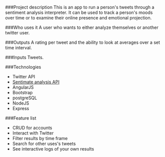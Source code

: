 ###Project description
This is an app to run a person's tweets through a sentiment analysis interpreter. It can be used to track a person's moods over time or to examine their online presence and emotional projection.

###Who uses it
A user who wants to either analyze themselves or another twitter user.

###Outputs
A rating per tweet and the ability to look at averages over a set time interval.

###Inputs
Tweets.

###Technologies
- Twitter API
- [Sentimate analysis API](http://help.sentiment140.com/api)
- AngularJS
- Bootstrap
- postgreSQL
- NodeJS
- Express

###Feature list
- CRUD for accounts
- Interact with Twitter
- Filter results by time frame
- Search for other uses's tweets
- See interactive logs of your own results
